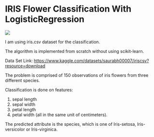 # IRIS Flower Classification With LogisticRegression
<img src="https://miro.medium.com/max/875/1*7bnLKsChXq94QjtAiRn40w.png">

I am using iris.csv dataset for the classification.

The algorithm is implemented from scratch without using scikit-learn.

Data Set Link: https://www.kaggle.com/datasets/saurabh00007/iriscsv?resource=download

The problem is comprised of 150 observations of iris flowers from three different species.

Classification is done on features:
1. sepal length
2. sepal width
3. petal length
4. petal width (all in the same unit of centimeters).

The predicted attribute is the species, which is one of Iris-setosa, Iris-versicolor or Iris-virginica.

